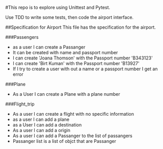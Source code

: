 #This repo is to explore using Unittest and Pytest.

Use TDD to write some tests, then code the airport interface.

##Specification for Airport
This file has the specification for the airport.

###Passengers
- as a user I can create a Passanger
- It can be created with name and passport number
- I can create 'Joana Thomson' with the Passport number 'B343123'
- I can create 'Birt Kuman' with the Passport number 'B13927'
- If I try to create a user with out a name or a passport number I get an error

###Plane
- As a User I can create a Plane with a plane number

###Flight_trip
- As a user I can create a flight with no specific information
- as a user I can add a plane
- as a User I can add a destination
- As a user I can add a origin
- As a user I can add a Passanger to the list of passangers
- Passanger list is a list of objct that are Passanger
